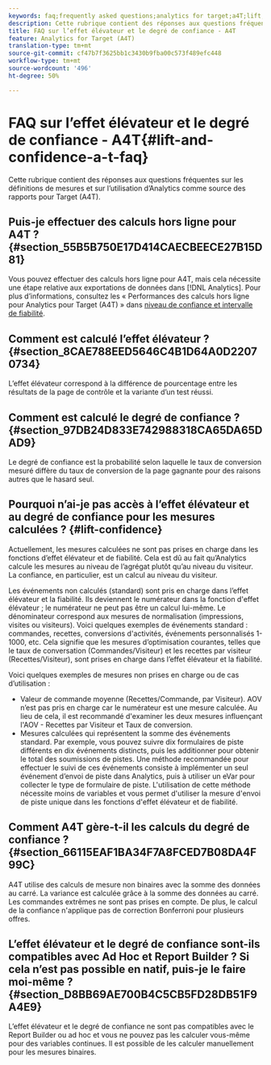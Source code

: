 ```yaml
---
keywords: faq;frequently asked questions;analytics for target;a4T;lift;ad hoc;report builder;confidence
description: Cette rubrique contient des réponses aux questions fréquentes sur les définitions de mesures et sur l’utilisation d’Analytics comme source des rapports pour Target (A4T).
title: FAQ sur l’effet élévateur et le degré de confiance - A4T
feature: Analytics for Target (A4T)
translation-type: tm+mt
source-git-commit: cf47b7f3625bb1c3430b9fba00c573f489efc448
workflow-type: tm+mt
source-wordcount: '496'
ht-degree: 50%

---
```



# FAQ sur l’effet élévateur et le degré de confiance - A4T{#lift-and-confidence-a-t-faq}

Cette rubrique contient des réponses aux questions fréquentes sur les définitions de mesures et sur l’utilisation d’Analytics comme source des rapports pour Target (A4T).

## Puis-je effectuer des calculs hors ligne pour A4T ?{#section_55B5B750E17D414CAECBEECE27B15D81}

Vous pouvez effectuer des calculs hors ligne pour A4T, mais cela nécessite une étape relative aux exportations de données dans [!DNL Analytics]. Pour plus d’informations, consultez les « Performances des calculs hors ligne pour Analytics pour Target (A4T) » dans [niveau de confiance et intervalle de fiabilité](/help/c-reports/conversion-rate.md#concept_0D0002A1EBDF420E9C50E2A46F36629B).

## Comment est calculé l’effet élévateur ?{#section_8CAE788EED5646C4B1D64A0D22070734}

L’effet élévateur correspond à la différence de pourcentage entre les résultats de la page de contrôle et la variante d’un test réussi.

## Comment est calculé le degré de confiance ? {#section_97DB24D833E742988318CA65DA65DAD9}

Le degré de confiance est la probabilité selon laquelle le taux de conversion mesuré diffère du taux de conversion de la page gagnante pour des raisons autres que le hasard seul.

## Pourquoi n’ai-je pas accès à l’effet élévateur et au degré de confiance pour les mesures calculées ?  {#lift-confidence}

Actuellement, les mesures calculées ne sont pas prises en charge dans les fonctions d’effet élévateur et de fiabilité. Cela est dû au fait qu’Analytics calcule les mesures au niveau de l’agrégat plutôt qu’au niveau du visiteur. La confiance, en particulier, est un calcul au niveau du visiteur.

Les événements non calculés (standard) sont pris en charge dans l’effet élévateur et la fiabilité. Ils deviennent le numérateur dans la fonction d&#39;effet élévateur ; le numérateur ne peut pas être un calcul lui-même. Le dénominateur correspond aux mesures de normalisation (impressions, visites ou visiteurs). Voici quelques exemples de événements standard : commandes, recettes, conversions d&#39;activités, événements personnalisés 1-1000, etc. Cela signifie que les mesures d’optimisation courantes, telles que le taux de conversation (Commandes/Visiteur) et les recettes par visiteur (Recettes/Visiteur), sont prises en charge dans l’effet élévateur et la fiabilité.

Voici quelques exemples de mesures non prises en charge ou de cas d’utilisation :

* Valeur de commande moyenne (Recettes/Commande, par Visiteur). AOV n’est pas pris en charge car le numérateur est une mesure calculée. Au lieu de cela, il est recommandé d&#39;examiner les deux mesures influençant l&#39;AOV - Recettes par Visiteur et Taux de conversion.
* Mesures calculées qui représentent la somme des événements standard. Par exemple, vous pouvez suivre dix formulaires de piste différents en dix événements distincts, puis les additionner pour obtenir le total des soumissions de pistes. Une méthode recommandée pour effectuer le suivi de ces événements consiste à implémenter un seul événement d’envoi de piste dans Analytics, puis à utiliser un eVar pour collecter le type de formulaire de piste. L&#39;utilisation de cette méthode nécessite moins de variables et vous permet d&#39;utiliser la mesure d&#39;envoi de piste unique dans les fonctions d&#39;effet élévateur et de fiabilité.

## Comment A4T gère-t-il les calculs du degré de confiance ?  {#section_66115EAF1BA34F7A8FCED7B08DA4F99C}

A4T utilise des calculs de mesure non binaires avec la somme des données au carré. La variance est calculée grâce à la somme des données au carré. Les commandes extrêmes ne sont pas prises en compte. De plus, le calcul de la confiance n&#39;applique pas de correction Bonferroni pour plusieurs offres.

## L’effet élévateur et le degré de confiance sont-ils compatibles avec Ad Hoc et Report Builder ? Si cela n’est pas possible en natif, puis-je le faire moi-même ? {#section_D8BB69AE700B4C5CB5FD28DB51F9A4E9}

L’effet élévateur et le degré de confiance ne sont pas compatibles avec le Report Builder ou ad hoc et vous ne pouvez pas les calculer vous-même pour des variables continues. Il est possible de les calculer manuellement pour les mesures binaires.
